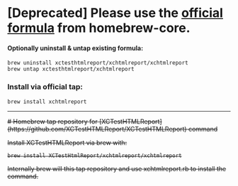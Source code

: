 # [Deprecated] Please use the [official formula](https://formulae.brew.sh/formula/xctesthtmlreport) from homebrew-core.

#### Optionally uninstall & untap existing formula:
```
brew uninstall xctesthtmlreport/xchtmlreport/xchtmlreport
brew untap xctesthtmlreport/xchtmlreport
```
### Install via official tap:
```
brew install xchtmlreport
```

___
<strike>
# Homebrew tap repository for [XCTestHTMLReport](https://github.com/XCTestHTMLReport/XCTestHTMLReport) command

Install XCTestHTMLReport via brew with:

```
brew install XCTestHtmlReport/xchtmlreport/xchtmlreport
```
Internally brew will this tap repository and use xchtmlreport.rb to install the command.
</strike>
